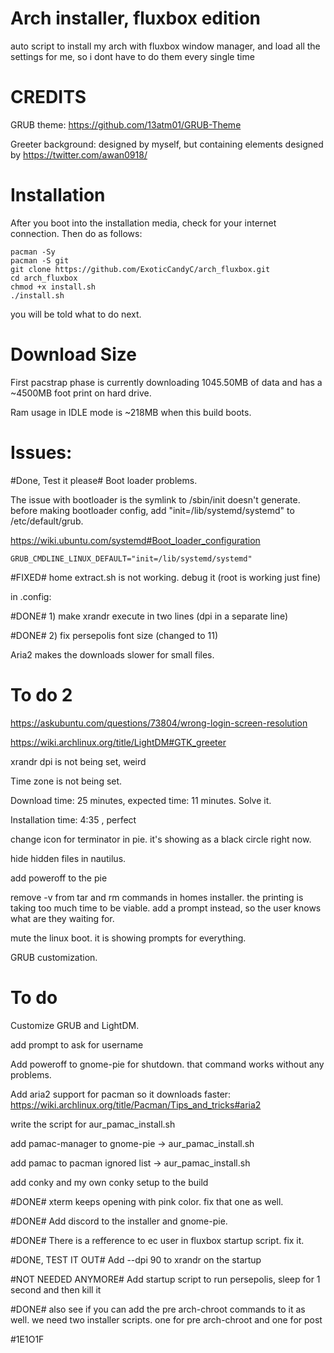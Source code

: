 # Arch installer, fluxbox edition
auto script to install my arch with fluxbox window manager, and load all the settings for me, so i dont have to do them every single time

CREDITS
===
GRUB theme: https://github.com/13atm01/GRUB-Theme

Greeter background: designed by myself, but containing elements designed by https://twitter.com/awan0918/

Installation
===
After you boot into the installation media, check for your internet connection. Then do as follows:

    pacman -Sy
    pacman -S git
    git clone https://github.com/ExoticCandyC/arch_fluxbox.git
    cd arch_fluxbox
    chmod +x install.sh
    ./install.sh

you will be told what to do next.

Download Size
===
First pacstrap phase is currently downloading 1045.50MB of data and has a ~4500MB foot print on hard drive.

Ram usage in IDLE mode is ~218MB when this build boots.

Issues:
===
#Done, Test it please# Boot loader problems.

The issue with bootloader is the symlink to /sbin/init doesn't generate. before making bootloader config, add "init=/lib/systemd/systemd" to /etc/default/grub.

https://wiki.ubuntu.com/systemd#Boot_loader_configuration

    GRUB_CMDLINE_LINUX_DEFAULT="init=/lib/systemd/systemd"

#FIXED# home extract.sh is not working. debug it (root is working just fine)


in .config: 

#DONE# 1) make xrandr execute in two lines (dpi in a separate line) 

#DONE# 2) fix persepolis font size (changed to 11)


Aria2 makes the downloads slower for small files.

To do 2
=====
https://askubuntu.com/questions/73804/wrong-login-screen-resolution

https://wiki.archlinux.org/title/LightDM#GTK_greeter

xrandr dpi is not being set, weird

Time zone is not being set.

Download time: 25 minutes, expected time: 11 minutes. Solve it.

Installation time: 4:35 , perfect

change icon for terminator in pie. it's showing as a black circle right now.

hide hidden files in nautilus.

add poweroff to the pie

remove -v from tar and rm commands in homes installer. the printing is taking too much time to be viable. add a prompt instead, so the user knows what are they waiting for.

mute the linux boot. it is showing prompts for everything.

GRUB customization.


To do
=====
Customize GRUB and LightDM.

add prompt to ask for username

Add poweroff to gnome-pie for shutdown. that command works without any problems.

Add aria2 support for pacman so it downloads faster: https://wiki.archlinux.org/title/Pacman/Tips_and_tricks#aria2

write the script for aur_pamac_install.sh

add pamac-manager to gnome-pie -> aur_pamac_install.sh

add pamac to pacman ignored list -> aur_pamac_install.sh

add conky and my own conky setup to the build

#DONE# xterm keeps opening with pink color. fix that one as well.

#DONE# Add discord to the installer and gnome-pie.

#DONE# There is a refference to ec user in fluxbox startup script. fix it.

#DONE, TEST IT OUT# Add --dpi 90 to xrandr on the startup

#NOT NEEDED ANYMORE# Add startup script to run persepolis, sleep for 1 second and then kill it

#DONE# also see if you can add the pre arch-chroot commands to it as well. we need two installer scripts. one for pre arch-chroot and one for post

#1E1O1F
